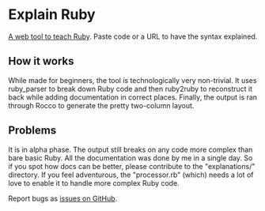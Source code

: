 # Explain Ruby

[A web tool to teach Ruby][explain]. Paste code or a URL to have the syntax explained.

## How it works

While made for beginners, the tool is technologically very non-trivial. It uses ruby_parser to break down Ruby code and then ruby2ruby to reconstruct it back while adding documentation in correct places. Finally, the output is ran through Rocco to generate the pretty two-column layout.

## Problems

It is in alpha phase. The output still breaks on any code more complex than bare basic Ruby. All the documentation was done by me in a single day. So if you spot how docs can be better, please contribute to the "explanations/" directory. If you feel adventurous, the "processor.rb" (which) needs a lot of love to enable it to handle more complex Ruby code.

Report bugs as [issues on GitHub][issues].

[explain]: http://explainruby.net/
[issues]: http://github.com/mislav/explain-ruby/issues
